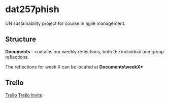 # dat257phish
UN sustainability project for course in agile management.

## Structure
**Documents -** contains our weekly reflections, both the individual and group reflections.

The reflections for week X can be located at **Documents\weekX\***


## Trello
[Trello](https://trello.com/b/MhKdP6TV/)
[Trello invite](https://trello.com/invite/b/MhKdP6TV/da3fe67d5482fa465f732f40eee31730/agile-sprint-board)